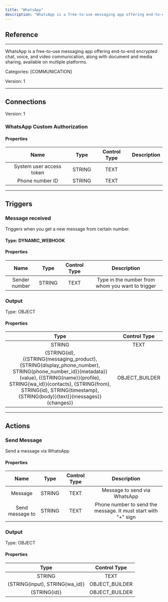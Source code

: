 ```yaml
---
title: "WhatsApp"
description: "WhatsApp is a free-to-use messaging app offering end-to-end encrypted chat, voice, and video communication, along with document and media sharing, available on multiple platforms."
---
```

## Reference
<hr />

WhatsApp is a free-to-use messaging app offering end-to-end encrypted chat, voice, and video communication, along with document and media sharing, available on multiple platforms.


Categories: [COMMUNICATION]


Version: 1

<hr />



## Connections

Version: 1


### WhatsApp Custom Authorization

#### Properties

|      Name      |     Type     |     Control Type     |     Description     |
|:--------------:|:------------:|:--------------------:|:-------------------:|
| System user access token | STRING | TEXT  |  |
| Phone number ID | STRING | TEXT  |  |





<hr />



## Triggers


### Message received
Triggers when you get a new message from certain number.

#### Type: DYNAMIC_WEBHOOK
#### Properties

|      Name      |     Type     |     Control Type     |     Description     |
|:--------------:|:------------:|:--------------------:|:-------------------:|
| Sender number | STRING | TEXT  |  Type in the number from whom you want to trigger  |


### Output



Type: OBJECT

#### Properties

|     Type     |     Control Type     |
|:------------:|:--------------------:|
| STRING | TEXT  |
| {STRING(id), {{STRING(messaging_product), {STRING(display_phone_number), STRING(phone_number_id)}(metadata)}(value), {{STRING(name)}(profile), STRING(wa_id)}(contacts), {STRING(from), STRING(id), STRING(timestamp), {STRING(body)}(text)}(messages)}(changes)} | OBJECT_BUILDER  |






<hr />



## Actions


### Send Message
Send a message via WhatsApp

#### Properties

|      Name      |     Type     |     Control Type     |     Description     |
|:--------------:|:------------:|:--------------------:|:-------------------:|
| Message | STRING | TEXT  |  Message to send via WhatsApp  |
| Send message to | STRING | TEXT  |  Phone number to send the message. It must start with "+" sign  |


### Output



Type: OBJECT

#### Properties

|     Type     |     Control Type     |
|:------------:|:--------------------:|
| STRING | TEXT  |
| {STRING(input), STRING(wa_id)} | OBJECT_BUILDER  |
| {STRING(id)} | OBJECT_BUILDER  |





